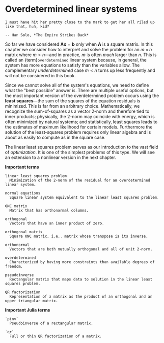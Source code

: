 # Overdetermined linear systems

```{epigraph}
I must have hit her pretty close to the mark to get her all riled up like that, huh, kid? 

-- Han Solo, *The Empire Strikes Back*
```

So far we have considered $\mathbf{A}\mathbf{x}=\mathbf{b}$ only when $\mathbf{A}$ is a square matrix. In this chapter we consider how to interpret and solve the problem for an $m\times n$ matrix where $m>n$—and in practice, $m$ is often *much* larger than $n$. This is called an {term}`overdetermined` linear system because, in general, the system has more equations to satisfy than the variables allow. The complementary *underdetermined* case $m<n$ turns up less frequently and will not be considered in this book.

Since we cannot solve all of the system's equations, we need to define what the "best possible" answer is. There are multiple useful options, but the most important version of the overdetermined problem occurs using the **least squares**—the sum of the squares of the equation residuals is minimized. This is far from an arbitrary choice. Mathematically, we recognize the sum-of-squares as a vector 2-norm and therefore tied to inner products; physically, the 2-norm may coincide with energy, which is often minimized by natural systems; and statistically, least squares leads to the estimates of maximum likelihood for certain models. Furthermore the solution of the least-squares problem requires only linear algebra and is about as easily to compute as in the square case.

The linear least squares problem serves as our introduction to the vast field of *optimization*. It is one of the simplest problems of this type. We will see an extension to a nonlinear version in the next chapter.

**Important terms**

```{glossary}
linear least squares problem
  Minimization of the 2-norm of the residual for an overdetermined linear system.

normal equations
  Square linear system equivalent to the linear least squares problem.

ONC matrix
  Matrix that has orthonormal columns.

orthogonal
  Vectors that have an inner product of zero.

orthogonal matrix
  Square ONC matrix, i.e., matrix whose transpose is its inverse.

orthonormal
  Vectors that are both mutually orthogonal and all of unit 2-norm.

overdetermined
  Characterized by having more constraints than available degrees of freedom.

pseudoinverse
  Rectangular matrix that maps data to solution in the linear least squares problem.

QR factorization
  Representation of a matrix as the product of an orthogonal and an upper triangular matrix.
```

**Important Julia terms**

```{glossary}
`pinv`
  Pseudoinverse of a rectangular matrix.

`qr`
  Full or thin QR factorization of a matrix.
```
